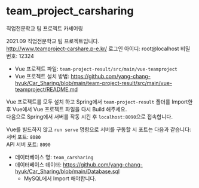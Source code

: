 # team_project_carsharing
직업전문학교 팀 프로젝트 카셰어링

2021.09 직업전문학교 팀 프로젝트입니다.  
http://www.teamproject-carshare.p-e.kr/
로그인
아이디: root@localhost
비밀번호: 12324

* Vue 프로젝트 파일: `team-project-result/src/main/vue-teamproject`  
* Vue 프로젝트 설치 방법: https://github.com/yang-chang-hyuk/Car_Sharing/blob/main/team-project-result/src/main/vue-teamproject/README.md

Vue 프로젝트를 모두 설치 하고 Spring에서 `team-project-result` 폴더를 Import한 후 Vue에서 Vue 프로젝트 파일을 다시 Build 해주세요.  
다음으로 Spring에서 서버를 작동 시킨 후 `localhost:8090`으로 접속합니다.  

Vue를 빌드하지 않고 `run serve` 명령으로 서버를 구동할 시 포트는 다음과 같습니다:  
서버 포트: `8080`  
API 서버 포트: `8090`  


* 데이터베이스 명: `team_carsharing`
* 데이터베이스 데이터: https://github.com/yang-chang-hyuk/Car_Sharing/blob/main/Database.sql
  * MySQL에서 Import 해야합니다.
